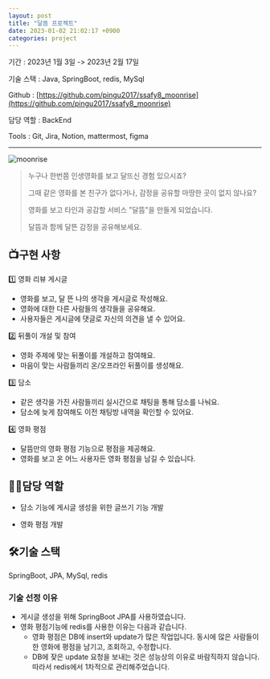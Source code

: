 ```yaml
---
layout: post
title: "달뜸 프로젝트"
date: 2023-01-02 21:02:17 +0900
categories: project
---
```


기간 : 2023년 1월 3일 -> 2023년 2월 17일

기술 스택 : Java, SpringBoot, redis, MySql

Github : [https://github.com/pingu2017/ssafy8_moonrise](https://github.com/pingu2017/ssafy8_moonrise)

담당 역할 : BackEnd

Tools : Git, Jira, Notion, mattermost, figma

---

![moonrise](https://file.notion.so/f/s/47281173-8ceb-4508-8851-8df62fc1ae61/MovieMypage.jpg?id=bfe54617-573c-41c9-8f1f-ef7c96fe7702&table=block&spaceId=7d375d86-00ee-487c-9b64-cbc1846aa0cb&expirationTimestamp=1686590649157&signature=Wnyj4C69nOX6c1gOw82a8iyazrwqzfq8iSrLUAv9GwU&downloadName=MovieMypage.jpg)

> 누구나 한번쯤 인생영화를 보고 달뜨신 경험 있으시죠?
>
> 그때 같은 영화를 본 친구가 없다거나, 감정을 공유할 마땅한 곳이 없지 않나요?
>
> 영화를 보고 타인과 공감할 서비스 "달뜸"을 만들게 되었습니다.
>
> 달뜸과 함께 달뜬 감정을 공유해보세요.

## 📺**구현 사항**

1️⃣ 영화 리뷰 게시글

- 영화를 보고, 달 뜬 나의 생각을 게시글로 작성해요.
- 영화에 대한 다른 사람들의 생각들을 공유해요.
- 사용자들은 게시글에 댓글로 자신의 의견을 낼 수 있어요.

2️⃣ 뒤풀이 개설 및 참여

- 영화 주제에 맞는 뒤풀이를 개설하고 참여해요.
- 마음이 맞는 사람들끼리 온/오프라인 뒤풀이를 생성해요.

3️⃣ 담소

- 같은 생각을 가진 사람들끼리 실시간으로 채팅을 통해 담소를 나눠요.
- 담소에 늦게 참여해도 이전 채팅방 내역을 확인할 수 있어요.

4️⃣ 영화 평점

- 달뜸만의 영화 평점 기능으로 평점을 제공해요.
- 영화를 보고 온 어느 사용자든 영화 평점을 남길 수 있습니다.

## 👩‍💻**담당 역할**

- 담소 기능에 게시글 생성을 위한 글쓰기 기능 개발

- 영화 평점 개발

## 🛠️**기술 스택**

SpringBoot, JPA, MySql, redis

### **기술 선정 이유**

- 게시글 생성을 위해 SpringBoot JPA를 사용하였습니다.
- 영화 평점기능에 redis를 사용한 이유는 다음과 같습니다.
  - 영화 평점은 DB에 insert와 update가 많은 작업입니다. 동시에 많은 사람들이 한 영화에 평점을 남기고, 조회하고, 수정합니다.
  - DB에 잦은 update 요청을 보내는 것은 성능상의 이유로 바람직하지 않습니다. 따라서 redis에서 1차적으로 관리해주었습니다.
